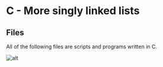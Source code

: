 # C - More singly linked lists

## Files

All of the following files are scripts and programs written in C.

![alt](https://geps.dev/progress/00)
